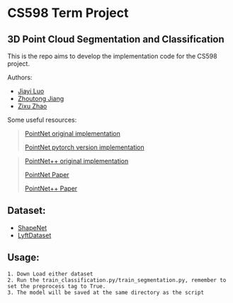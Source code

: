 # CS598 Term Project

## 3D Point Cloud Segmentation and Classification


This is the repo aims to develop the implementation code for the CS598 project.

Authors:

  * [Jiayi Luo](https://github.com/luojy95/)
  * [Zhoutong Jiang](https://github.com/)
  * [Zixu Zhao](https://github.com/)

Some useful resources:
> [PointNet original implementation](https://github.com/charlesq34/pointnet)
> 
> [PointNet pytorch version implementation](https://github.com/fxia22/pointnet.pytorch)

> [PointNet++ original implementation](https://github.com/charlesq34/pointnet2)
> 
> [PointNet Paper](https://arxiv.org/pdf/1612.00593.pdf)
> 
> [PointNet++ Paper](https://arxiv.org/pdf/1706.02413.pdf)


Dataset:
-------------

  * [ShapeNet](https://www.shapenet.org/)
  * [LyftDataset](https://level5.lyft.com/dataset/)


Usage:
-------------

    1. Down Load either dataset
    2. Run the train_classification.py/train_segmentation.py, remember to set the preprocess tag to True.
    3. The model will be saved at the same directory as the script



